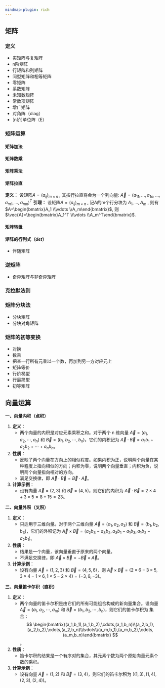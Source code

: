 ```yaml
---
mindmap-plugin: rich
---
```


## 矩阵

### 定义
- 实矩阵与复矩阵
- n阶矩阵
- 行矩阵和列矩阵
- 同型矩阵和相等矩阵
- 零矩阵
- 系数矩阵
- 未知数矩阵
- 常数项矩阵
- 增广矩阵
- 对角阵（diag）
- \[n阶]单位阵（E）

### 矩阵运算
#### 矩阵加法
#### 矩阵数乘
#### 矩阵乘法
#### 矩阵拉直
**定义：** 设矩阵$A=(a_{ij})_{m \times n}$ , 其按行拉直将会为一个列向量:  ${\vec A} = (a_{11}, ..., a_{1n}, ..., a_{m1}, ..., a_{mn})^T$ 
**引理：** 设矩阵$A=(a_{ij})_{m \times n}$ , 记A的m个行分块为 $A_1, ..., A_m$ , 则有$A=\begin{bmatrix}A_1 \\\vdots \\A_m\end{bmatrix}$, 
则$\vec{A}=\begin{bmatrix}A_1^T \\\vdots \\A_m^T\end{bmatrix}$. 

#### 矩阵转置
#### 矩阵的行列式（_det_）
- 伴随矩阵

### 逆矩阵
- 奇异矩阵与非奇异矩阵

### 克拉默法则

### 矩阵分块法
- 分块矩阵
- 分块对角矩阵

### 矩阵的初等变换
- 对换
- 数乘
- 把某一行所有元乘以一个数，再加到另一方对应元上
- 矩阵等价
- 行阶梯型
- 行最简型
- 初等矩阵


## 向量运算

**一、向量内积（点积）**

1. **定义**：
   - 两个向量的内积是对应元素乘积之和。对于两个 n 维向量 $\vec{A}=(a_1,a_2,\cdots,a_n)$ 和 $\vec{B}=(b_1,b_2,\cdots,b_n)$，它们的内积记为 $\vec{A}\cdot\vec{B}=a_1b_1 + a_2b_2+\cdots+a_nb_n$。
2. **性质**：
   - 反映了两个向量在方向上的相似程度。如果内积为正，说明两个向量在某种程度上指向相似的方向；内积为零，说明两个向量垂直；内积为负，说明两个向量指向相对的方向。
   - 满足交换律，即 $\vec{A}\cdot\vec{B}=\vec{B}\cdot\vec{A}$。
3. **计算示例**：
   - 设有向量 $\vec{A}=(2,3)$ 和 $\vec{B}=(4,5)$，则它们的内积为 $\vec{A}\cdot\vec{B}=2\times4 + 3\times5 = 8 + 15 = 23$。

**二、向量外积（叉积）**

1. **定义**：
   - 只适用于三维向量。对于两个三维向量 $\vec{A}=(a_1,a_2,a_3)$ 和 $\vec{B}=(b_1,b_2,b_3)$，它们的外积记为 $\vec{A}\times\vec{B}=(a_2b_3 - a_3b_2,a_3b_1 - a_1b_3,a_1b_2 - a_2b_1)$。
2. **性质**：
   - 结果是一个向量，该向量垂直于原来的两个向量。
   - 不满足交换律，即 $\vec{A}\times\vec{B}=-\vec{B}\times\vec{A}$。
3. **计算示例**：
   - 设有向量 $\vec{A}=(1,2,3)$ 和 $\vec{B}=(4,5,6)$，则 $\vec{A}\times\vec{B}=(2\times6 - 3\times5,3\times4 - 1\times6,1\times5 - 2\times4)=(-3,6,-3)$。

**三、向量笛卡尔积（直积）**

1. **定义**：
   - 两个向量的笛卡尔积是由它们的所有可能组合构成的新向量集合。设向量 $\vec{A}=(a_1,a_2,\cdots,a_m)$ 和 $\vec{B}=(b_1,b_2,\cdots,b_n)$，则它们的笛卡尔积为 集合：
$$
 \begin{bmatrix}(a_1,b_1),(a_1,b_2),\cdots,(a_1,b_n)\\(a_2,b_1),(a_2,b_2),\cdots,(a_2,b_n)\\\vdots\\(a_m,b_1),(a_m,b_2),\cdots,(a_m,b_n)\end{bmatrix}
$$。
1. **性质**：
   - 笛卡尔积的结果是一个有序对的集合，其元素个数为两个原始向量元素个数的乘积。
2. **计算示例**：
   - 设有向量 $\vec{A}=(1,2)$ 和 $\vec{B}=(3,4)$，则它们的笛卡尔积为 $((1,3),(1,4),(2,3),(2,4))$。